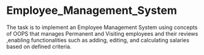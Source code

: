 # Employee_Management_System
The task is to implement an Employee Management System using concepts of  OOPS that manages Permanent and Visiting employees and their reviews ,enabling functionalities such as adding, editing, and calculating salaries based on defined criteria.
